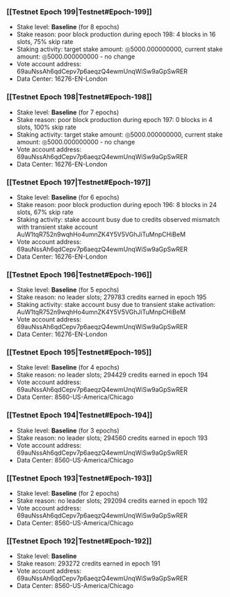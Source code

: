 ### [[Testnet Epoch 199|Testnet#Epoch-199]]
* Stake level: **Baseline** (for 8 epochs)
* Stake reason: poor block production during epoch 198: 4 blocks in 16 slots, 75% skip rate
* Staking activity: target stake amount: ◎5000.000000000, current stake amount: ◎5000.000000000 - no change
* Vote account address: 69auNssAh6qdCepv7p6aeqzQ4ewmUnqWiSw9aGpSwRER
* Data Center: 16276-EN-London
### [[Testnet Epoch 198|Testnet#Epoch-198]]
* Stake level: **Baseline** (for 7 epochs)
* Stake reason: poor block production during epoch 197: 0 blocks in 4 slots, 100% skip rate
* Staking activity: target stake amount: ◎5000.000000000, current stake amount: ◎5000.000000000 - no change
* Vote account address: 69auNssAh6qdCepv7p6aeqzQ4ewmUnqWiSw9aGpSwRER
* Data Center: 16276-EN-London
### [[Testnet Epoch 197|Testnet#Epoch-197]]
* Stake level: **Baseline** (for 6 epochs)
* Stake reason: poor block production during epoch 196: 8 blocks in 24 slots, 67% skip rate
* Staking activity: stake account busy due to credits observed mismatch with transient stake account AuW1tqR752n9wqhHo4umnZK4Y5V5VGhJiTuMnpCHiBeM
* Vote account address: 69auNssAh6qdCepv7p6aeqzQ4ewmUnqWiSw9aGpSwRER
* Data Center: 16276-EN-London
### [[Testnet Epoch 196|Testnet#Epoch-196]]
* Stake level: **Baseline** (for 5 epochs)
* Stake reason: no leader slots; 279783 credits earned in epoch 195
* Staking activity: stake account busy due to transient stake activation: AuW1tqR752n9wqhHo4umnZK4Y5V5VGhJiTuMnpCHiBeM
* Vote account address: 69auNssAh6qdCepv7p6aeqzQ4ewmUnqWiSw9aGpSwRER
* Data Center: 16276-EN-London
### [[Testnet Epoch 195|Testnet#Epoch-195]]
* Stake level: **Baseline** (for 4 epochs)
* Stake reason: no leader slots; 294429 credits earned in epoch 194
* Vote account address: 69auNssAh6qdCepv7p6aeqzQ4ewmUnqWiSw9aGpSwRER
* Data Center: 8560-US-America/Chicago
### [[Testnet Epoch 194|Testnet#Epoch-194]]
* Stake level: **Baseline** (for 3 epochs)
* Stake reason: no leader slots; 294560 credits earned in epoch 193
* Vote account address: 69auNssAh6qdCepv7p6aeqzQ4ewmUnqWiSw9aGpSwRER
* Data Center: 8560-US-America/Chicago
### [[Testnet Epoch 193|Testnet#Epoch-193]]
* Stake level: **Baseline** (for 2 epochs)
* Stake reason: no leader slots; 292094 credits earned in epoch 192
* Vote account address: 69auNssAh6qdCepv7p6aeqzQ4ewmUnqWiSw9aGpSwRER
* Data Center: 8560-US-America/Chicago
### [[Testnet Epoch 192|Testnet#Epoch-192]]
* Stake level: **Baseline**
* Stake reason: 293272 credits earned in epoch 191
* Vote account address: 69auNssAh6qdCepv7p6aeqzQ4ewmUnqWiSw9aGpSwRER
* Data Center: 8560-US-America/Chicago